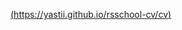 [(https://yastii.github.io/rsschool-cv/cv)]([адрес](https://ysatii.github.io/rsschool-cv/cv)https://ysatii.github.io/rsschool-cv/cv "Описание")
